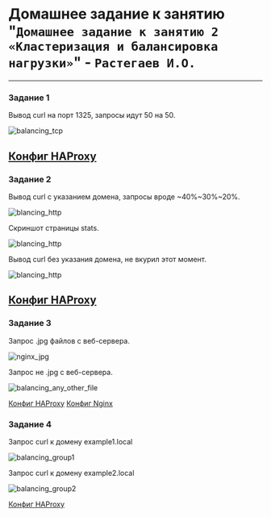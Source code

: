 # Домашнее задание к занятию "`Домашнее задание к занятию 2 «Кластеризация и балансировка нагрузки»`" - `Растегаев И.О.`

---


### Задание 1


Вывод curl на порт 1325, запросы идут 50 на 50.

![balancing_tcp](https://github.com/petrushka1991/rastegaev_homework/blob/main/Clustering_and_load_balancing/images/balancing_tcp.jpg)

[Конфиг HAProxy](ex1/haproxy.cfg)
---

### Задание 2


Вывод curl с указанием домена, запросы вроде \~40%\~30%\~20%.

![blancing_http](https://github.com/petrushka1991/rastegaev_homework/blob/main/Clustering_and_load_balancing/images/balancing_http.jpg)

Скриншот страницы stats.

![blancing_http](https://github.com/petrushka1991/rastegaev_homework/blob/main/Clustering_and_load_balancing/images/haproxy_stats.jpg) 

Вывод curl без указания домена, не вкурил этот момент.

![blancing_http](https://github.com/petrushka1991/rastegaev_homework/blob/main/Clustering_and_load_balancing/images/without_http.jpg)

[Конфиг HAProxy](ex2/haproxy.cfg)
---

### Задание 3


Запрос .jpg файлов с веб-сервера.

![nginx_jpg](https://github.com/petrushka1991/rastegaev_homework/blob/main/Clustering_and_load_balancing/images/nginx_jpg.jpg) 

Запрос не .jpg c веб-сервера.

![balancing_any_other_file](https://github.com/petrushka1991/rastegaev_homework/blob/main/Clustering_and_load_balancing/images/balancing_any_other_file.jpg)

[Конфиг HAProxy](ex3/haproxy.cfg)
[Конфиг Nginx](ex3/nginx.cfg)

### Задание 4


Запрос curl к домену example1.local

![balancing_group1](https://github.com/petrushka1991/rastegaev_homework/blob/main/Clustering_and_load_balancing/images/balancing_group1.jpg)

Запрос curl к домену example2.local

![balancing_group2](https://github.com/petrushka1991/rastegaev_homework/blob/main/Clustering_and_load_balancing/images/balancing_group2.jpg)

[Конфиг HAProxy](ex4/haproxy.cfg)
